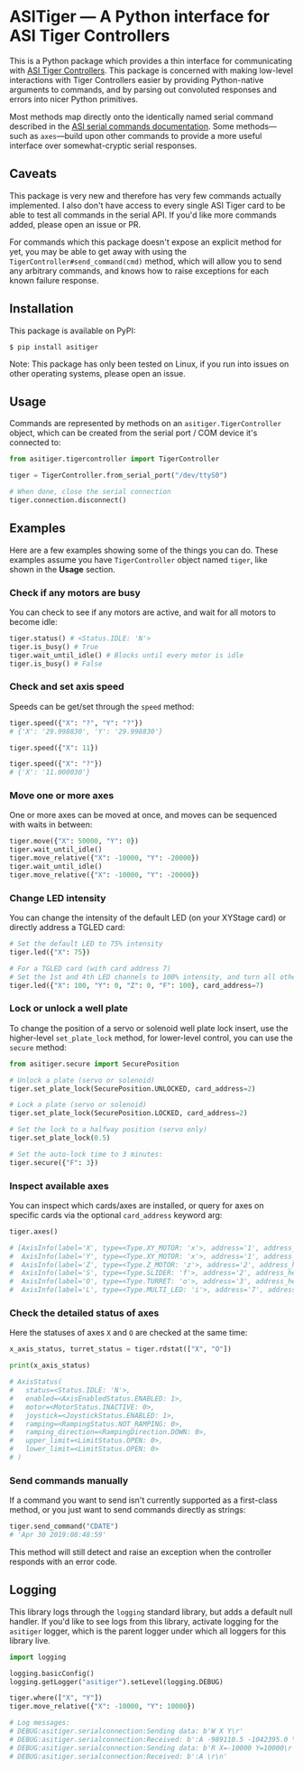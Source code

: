 # ASITiger — A Python interface for ASI Tiger Controllers
This is a Python package which provides a thin interface for communicating with [ASI Tiger Controllers](http://www.asiimaging.com/controllers/tiger-controller/). This package is concerned with making low-level interactions with Tiger Controllers easier by providing Python-native arguments to commands, and by parsing out convoluted responses and errors into nicer Python primitives.

Most methods map directly onto the identically named serial command described in the [ASI serial commands documentation](http://asiimaging.com/docs/products/tiger#serial_commands). Some methods—such as `axes`—build upon other commands to provide a more useful interface over somewhat-cryptic serial responses.

## Caveats
This package is very new and therefore has very few commands actually implemented. I also don't have access to every single ASI Tiger card to be able to test all commands in the serial API. If you'd like more commands added, please open an issue or PR.

For commands which this package doesn't expose an explicit method for yet, you may be able to get away with using the `TigerController#send_command(cmd)` method, which will allow you to send any arbitrary commands, and knows how to raise exceptions for each known failure response.

## Installation
This package is available on PyPI:

```shell
$ pip install asitiger
```
Note: This package has only been tested on Linux, if you run into issues on other operating systems, please open an issue.

## Usage
Commands are represented by methods on an `asitiger.TigerController` object, which can be created from the serial port / COM device it's connected to:

```python
from asitiger.tigercontroller import TigerController

tiger = TigerController.from_serial_port("/dev/ttyS0")

# When done, close the serial connection
tiger.connection.disconnect()
```

## Examples
Here are a few examples showing some of the things you can do. These examples assume you have `TigerController` object named `tiger`, like shown in the **Usage** section.

### Check if any motors are busy
You can check to see if any motors are active, and wait for all motors to become idle:

```python
tiger.status() # <Status.IDLE: 'N'>
tiger.is_busy() # True
tiger.wait_until_idle() # Blocks until every motor is idle
tiger.is_busy() # False
```

### Check and set axis speed
Speeds can be get/set through the `speed` method:

```python
tiger.speed({"X": "?", "Y": "?"})
# {'X': '29.998830', 'Y': '29.998830'}

tiger.speed({"X": 11})

tiger.speed({"X": "?"})
# {'X': '11.000030'}
```

### Move one or more axes
One or more axes can be moved at once, and moves can be sequenced with waits in between:

```python
tiger.move({"X": 50000, "Y": 0})
tiger.wait_until_idle()
tiger.move_relative({"X": -10000, "Y": -20000})
tiger.wait_until_idle()
tiger.move_relative({"X": -10000, "Y": -20000})
```

### Change LED intensity
You can change the intensity of the default LED (on your XYStage card) or directly address a TGLED card:

```python
# Set the default LED to 75% intensity
tiger.led({"X": 75})

# For a TGLED card (with card address 7)
# Set the 1st and 4th LED channels to 100% intensity, and turn all other channels off
tiger.led({"X": 100, "Y": 0, "Z": 0, "F": 100}, card_address=7)
```

### Lock or unlock a well plate
To change the position of a servo or solenoid well plate lock insert, use the higher-level `set_plate_lock` method, for lower-level control, you can use the `secure` method:

```python
from asitiger.secure import SecurePosition

# Unlock a plate (servo or solenoid)
tiger.set_plate_lock(SecurePosition.UNLOCKED, card_address=2)

# Lock a plate (servo or solenoid)
tiger.set_plate_lock(SecurePosition.LOCKED, card_address=2)

# Set the lock to a halfway position (servo only)
tiger.set_plate_lock(0.5)

# Set the auto-lock time to 3 minutes:
tiger.secure({"F": 3})
```

### Inspect available axes
You can inspect which cards/axes are installed, or query for axes on specific cards via the optional `card_address` keyword arg:

```python
tiger.axes()

# [AxisInfo(label='X', type=<Type.XY_MOTOR: 'x'>, address='1', address_hex='31'),
#  AxisInfo(label='Y', type=<Type.XY_MOTOR: 'x'>, address='1', address_hex='31'),
#  AxisInfo(label='Z', type=<Type.Z_MOTOR: 'z'>, address='2', address_hex='32'),
#  AxisInfo(label='S', type=<Type.SLIDER: 'f'>, address='2', address_hex='32'),
#  AxisInfo(label='O', type=<Type.TURRET: 'o'>, address='3', address_hex='33'),
#  AxisInfo(label='L', type=<Type.MULTI_LED: 'i'>, address='7', address_hex='37')]
```

### Check the detailed status of axes
Here the statuses of axes `X` and `O` are checked at the same time:

```python
x_axis_status, turret_status = tiger.rdstat(["X", "O"])

print(x_axis_status)

# AxisStatus(
#   status=<Status.IDLE: 'N'>,
#   enabled=<AxisEnabledStatus.ENABLED: 1>,
#   motor=<MotorStatus.INACTIVE: 0>,
#   joystick=<JoystickStatus.ENABLED: 1>,
#   ramping=<RampingStatus.NOT_RAMPING: 0>,
#   ramping_direction=<RampingDirection.DOWN: 0>,
#   upper_limit=<LimitStatus.OPEN: 0>,
#   lower_limit=<LimitStatus.OPEN: 0>
# )
```

### Send commands manually
If a command you want to send isn't currently supported as a first-class method, or you just want to send commands directly as strings:

```python
tiger.send_command("CDATE")
# 'Apr 30 2019:08:48:59'
```

This method will still detect and raise an exception when the controller responds with an error code.

## Logging
This library logs through the `logging` standard library, but adds a default null handler. If you'd like to see logs from this library, activate logging for the `asitiger` logger, which is the parent logger under which all loggers for this library live.

```python
import logging

logging.basicConfig()
logging.getLogger("asitiger").setLevel(logging.DEBUG)

tiger.where(["X", "Y"])
tiger.move_relative({"X": -10000, "Y": 10000})

# Log messages:
# DEBUG:asitiger.serialconnection:Sending data: b'W X Y\r'
# DEBUG:asitiger.serialconnection:Received: b':A -989110.5 -1042395.0 \r\n'
# DEBUG:asitiger.serialconnection:Sending data: b'R X=-10000 Y=10000\r'
# DEBUG:asitiger.serialconnection:Received: b':A \r\n'
```